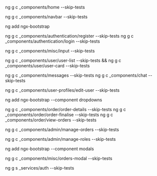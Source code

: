 ng g c _components/home --skip-tests

ng g c _components/navbar --skip-tests

ng add ngx-bootstrap

ng g c _components/authentication/register --skip-tests
ng g c _components/authentication/login --skip-tests

ng g c _components/misc/input --skip-tests


ng g c _components/user/user-list --skip-tests &&
ng g c _components/user/user-card --skip-tests


ng g c _components/messages --skip-tests 
ng g c _components/chat --skip-tests 

ng g c _components/user-profiles/edit-user --skip-tests


 ng add ngx-bootstrap  --component dropdowns

 ng g c _components/order/order-details --skip-tests
 ng g c _components/order/order-finalise --skip-tests
 ng g c _components/order/view-orders --skip-tests

 ng g c _components/admin/manage-orders --skip-tests

  ng g c _components/admin/manage-roles --skip-tests

  ng add ngx-bootstrap  --component modals


   ng g c _components/misc/orders-modal --skip-tests

ng g s _services/auth --skip-tests
